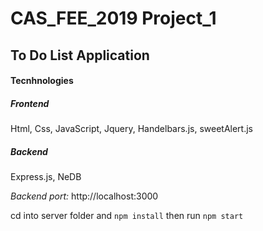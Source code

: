 # CAS_FEE_2019 Project_1

## To Do List Application


#### Tecnhnologies

##### **Frontend**


Html, Css, JavaScript, Jquery, Handelbars.js, sweetAlert.js


##### **Backend**

Express.js, NeDB

_Backend port:_ http://localhost:3000 

cd into server folder and `npm install` then run `npm start`
